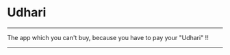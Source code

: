 # Udhari

--------------------------------------------------------------------------

The app which you can't buy, because you have to pay your "Udhari" !!

--------------------------------------------------------------------------
